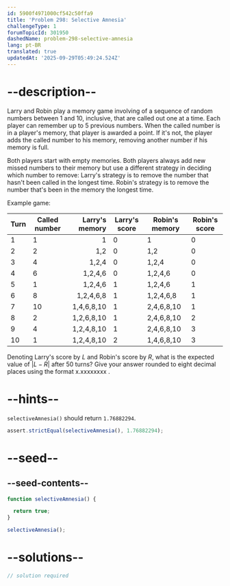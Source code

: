 ```yaml
---
id: 5900f4971000cf542c50ffa9
title: 'Problem 298: Selective Amnesia'
challengeType: 1
forumTopicId: 301950
dashedName: problem-298-selective-amnesia
lang: pt-BR
translated: true
updatedAt: '2025-09-29T05:49:24.524Z'
---
```


# --description--

Larry and Robin play a memory game involving of a sequence of random numbers between 1 and 10, inclusive, that are called out one at a time. Each player can remember up to 5 previous numbers. When the called number is in a player's memory, that player is awarded a point. If it's not, the player adds the called number to his memory, removing another number if his memory is full.

Both players start with empty memories. Both players always add new missed numbers to their memory but use a different strategy in deciding which number to remove: Larry's strategy is to remove the number that hasn't been called in the longest time. Robin's strategy is to remove the number that's been in the memory the longest time.

Example game:

| Turn | Called number | Larry's memory | Larry's score | Robin's memory | Robin's score |
|------|---------------|---------------:|---------------|----------------|---------------|
|   1  |       1       |              1 |       0       |              1 |       0       |
|   2  |       2       |            1,2 |       0       |            1,2 |       0       |
|   3  |       4       |          1,2,4 |       0       |          1,2,4 |       0       |
|   4  |       6       |        1,2,4,6 |       0       |        1,2,4,6 |       0       |
|   5  |       1       |        1,2,4,6 |       1       |        1,2,4,6 |       1       |
|   6  |       8       |      1,2,4,6,8 |       1       |      1,2,4,6,8 |       1       |
|   7  |      10       |     1,4,6,8,10 |       1       |     2,4,6,8,10 |       1       |
|   8  |       2       |     1,2,6,8,10 |       1       |     2,4,6,8,10 |       2       |
|   9  |       4       |     1,2,4,8,10 |       1       |     2,4,6,8,10 |       3       |
|  10  |       1       |     1,2,4,8,10 |       2       |     1,4,6,8,10 |       3       |

Denoting Larry's score by $L$ and Robin's score by $R$, what is the expected value of $|L - R|$ after 50 turns? Give your answer rounded to eight decimal places using the format x.xxxxxxxx .

# --hints--

`selectiveAmnesia()` should return `1.76882294`.

```js
assert.strictEqual(selectiveAmnesia(), 1.76882294);
```

# --seed--

## --seed-contents--

```js
function selectiveAmnesia() {

  return true;
}

selectiveAmnesia();
```

# --solutions--

```js
// solution required
```
